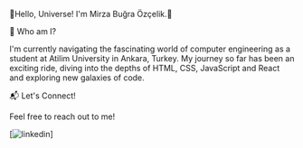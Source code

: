 🌟Hello, Universe! I'm Mirza Buğra Özçelik.🌟

🚀 Who am I?

I'm currently navigating the fascinating world of computer engineering as a student at Atilim University in Ankara, Turkey. My journey so far has been an exciting ride, diving into the depths of HTML, CSS, JavaScript and React and exploring new galaxies of code.

📬 Let's Connect!

Feel free to reach out to me!

[![linkedin](https://img.shields.io/badge/Linkedin-000000?style=for-the-badge&logo=Linkedin&logoColor=white)]
